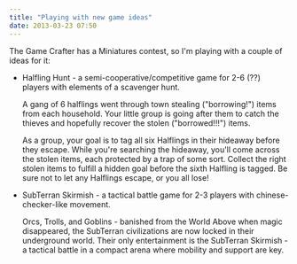 ```yaml
---
title: "Playing with new game ideas"
date: 2013-03-23 07:50
---
```

The Game Crafter has a Miniatures contest, so I'm playing with a couple of ideas for it:

*   Halfling Hunt - a semi-cooperative/competitive game for 2-6 (??) players with elements of a scavenger hunt.

    A gang of 6 halflings went through town stealing ("borrowing!") items from each household.  Your little group is going after them to catch the thieves and hopefully recover the stolen ("borrowed!!!") items.

    As a group, your goal is to tag all six Halflings in their hideaway before they escape.  While you're searching the hideaway, you'll come across the stolen items, each protected by a trap of some sort.  Collect the right stolen items to fulfill a hidden goal before the sixth Halfling is tagged.  Be sure not to let any Halflings escape, or you all lose!

*   SubTerran Skirmish - a tactical battle game for 2-3 players with chinese-checker-like movement.

    Orcs, Trolls, and Goblins - banished from the World Above when magic disappeared, the SubTerran civilizations are now locked in their underground world.  Their only entertainment is the SubTerran Skirmish - a tactical battle in a compact arena where mobility and support are key.
